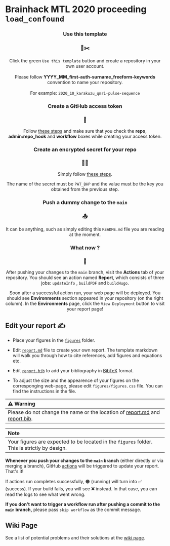 # Brainhack MTL 2020 proceeding `load_confound`

<h3 align="center"> Use this template </h3>
<h3 align="center"> 🍪✂️ </h3>

<p align="center">Click the green <code>Use this template</code> button and create a repository in your own user account. <br><br> Please follow <b>YYYY_MM_first-auth-surname_freeform-keywords</b> convention to name your repository. <br><br> For example: <code>2020_10_karakuzu_qmri-pulse-sequence</code></p>

<h3 align="center">  Create a GitHub access token </h3>
<h3 align="center"> 🔑 </h3>

<p align="center">Follow <a href="https://docs.github.com/en/free-pro-team@latest/github/authenticating-to-github/creating-a-personal-access-token#creating-a-token">these steps</a> and make sure that you check the <b>repo</b>, <b>admin:repo_hook</b> and <b>workflow</b> boxes while creating your access token.</p>


<h3 align="center"> Create an encrypted secret for your repo </h3>
<h3 align="center"> 🕵️‍♀️ </h3>


<p align="center"> Simply follow <a href="https://docs.github.com/en/free-pro-team@latest/actions/reference/encrypted-secrets#creating-encrypted-secrets-for-a-repository">these steps</a>.</p>

<p align="center">  The name of the secret must be <code>PAT_BHP</code> and the value must be the key you obtained from the previous step. </p>


<h3 align="center"> Push a dummy change to the <code>main</code> </h3>
<h3 align="center"> 📤 </h3>

<p align="center"> It can be anything, such as simply editing this <code>README.md</code> file you are reading at the moment. </p>

<h3 align="center"> What now ?  </h3>
<h3 align="center"> 👀 </h3>

<p align="center">After pushing your changes to the <code>main</code> branch, visit the <b>Actions</b> tab of your repository. You should see an action named <b>Report</b>, which consists of three jobs: <code>updateInfo</code> , <code>buildPDF</code> and <code>buildHugo</code>.</p>

<p align="center">Soon after a successful action run, your web page will be deployed. You should see <b>Environments</b> section appeared in your repository (on the right column). In the <b>Environments</b> page, click the <code>View Deployment</code> button to visit your report page!

## Edit your report ✍️

* Place your figures in the [`figures`](figures) folder.

* Edit [`report.md`](report.md) file to create your own report. The template markdown will walk you through how to cite references, add figures and equations etc.

* Edit [`report.bib`](report.bib) to add your bibliography in [BibTeX](http://www.bibtex.org/) format.

* To adjust the size and the appearence of your figures on the corresponging web-page, please edit <code>figures/figures.css</code> file. You can find the instructions in the file.


| ⚠️ Warning|
| :--- |
|Please do not change the name or the location of [report.md](report.md) and [report.bib](report.bib).|

| Note|
| :--- |
|Your figures are expected to be located in the `figures` folder. This is strictly by design.|


**Whenever you push your changes to the `main` branch** (either directly or via merging a branch), GitHub [actions](/actions) will be triggered to update your report. That's it!

If actions run completes successfully, 🟠 (running) will turn into ✅ (success). If your build fails, you will see ❌ instead. In that case, you can read the logs to see what went wrong.

**If you don't want to trigger a workflow run after pushing a commit to the `main` branch,** please pass `skip workflow` as the commit message.

## Wiki Page

See a list of potential problems and their solutions at the [wiki page](https://github.com/brainhack-proceedings/template/wiki).
